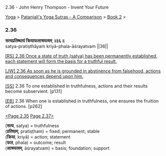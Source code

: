 2.36 - John Henry Thompson - Invent Your Future   
    

[Yoga](../../../yoga.md)‎ > ‎[Patanjali's Yoga Sutras - A Comparison](../../patanjani.md)‎ > ‎[Book 2](../book-2.md)‎ > ‎

### 2.36

**सत्यप्रतिष्थायं क्रियाफलाश्रयत्वम् ॥३६॥**  
satya-pratiṣthāyaṁ kriyā-phala-āśrayatvam ||36||  
  
  
[\[RS\] 2.36 Once a state of truth (satya) has been permanently established, each statement will form the basis for a truthful result.](http://www.ashtangayoga.info/philosophy/yoga-sutra-patanjali/chapter-2/item/satya-pratishthayam-kriya-phala-ashrayatvam/)  
  
[\[JW\] 2.36 As soon as he is grounded in abstinence from falsehood, actions and consequences depend upon him.](http://books.google.com/books?id=YzFImjtOxUwC&pg=PA186&ci=155%2C568%2C759%2C73&source=bookclip)  
  
[\[SS\]](http://www.amazon.com/Yoga-Sutras-Patanjali-Commentary-Satchidananda/dp/0932040381) 2.36 To one established in truthfulness, actions and their results become subservient. \[p131\]  
  
[\[EB\]](http://www.amazon.com/Yoga-Sutras-Patanjali-Translation-Commentary/dp/0865477361/ref=sr_1_1?ie=UTF8&s=books&qid=1250508322&sr=1-1) 2.36 When one is established in truthfulness, one ensures the fruition of actions. \[p262\]  
  
[<Page 2.35](235.md)  [Page 2.37>](237.md)  
  
  
  

(**सत्य**, satya) = truthfulness  
(**प्रतिष्ठम्**, pratiṣṭham) = fixed; permanent; stable  
(**क्रिया**, kriyā) = action; statement  
(**फल**, phala) = outcome; result  
(**आश्रयत्वम्**, āśrayatvam) = basis; foundation; support

